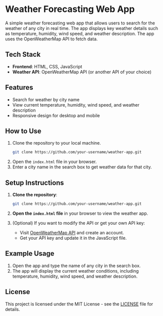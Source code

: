 # Weather Forecasting Web App

A simple weather forecasting web app that allows users to search for the weather of any city in real time. The app displays key weather details such as temperature, humidity, wind speed, and weather description. The app uses the OpenWeatherMap API to fetch data.

## Tech Stack
- **Frontend**: HTML, CSS, JavaScript
- **Weather API**: OpenWeatherMap API (or another API of your choice)

## Features
- Search for weather by city name
- View current temperature, humidity, wind speed, and weather description
- Responsive design for desktop and mobile

## How to Use
1. Clone the repository to your local machine.
    ```bash
    git clone https://github.com/your-username/weather-app.git
    ```
2. Open the `index.html` file in your browser.
3. Enter a city name in the search box to get weather data for that city.

## Setup Instructions

1. **Clone the repository**:
    ```bash
    git clone https://github.com/your-username/weather-app.git
    ```

2. **Open the `index.html` file** in your browser to view the weather app.

3. (Optional) If you want to modify the API or get your own API key:
    - Visit [OpenWeatherMap API](https://openweathermap.org/) and create an account.
    - Get your API key and update it in the JavaScript file.

## Example Usage
1. Open the app and type the name of any city in the search box.
2. The app will display the current weather conditions, including temperature, humidity, wind speed, and weather description.

## License
This project is licensed under the MIT License - see the [LICENSE](LICENSE) file for details.
